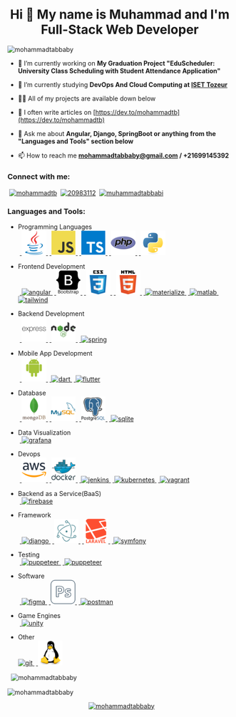<h1 align="center">Hi 👋 My name is Muhammad and I'm Full-Stack Web Developer</h1>
<p align="left"> <img src="https://komarev.com/ghpvc/?username=mohammadtabbaby&label=Profile%20views&color=0e55b6&style=flat" alt="mohammadtabbaby" /> </p>

- 🔭 I’m currently working on **My Graduation Project "EduScheduler: University Class Scheduling with Student Attendance Application"**

- 🌱 I’m currently studying **DevOps And Cloud Computing at <a href="https://isett.rnu.tn/">ISET Tozeur</a>**

- 👨‍💻 All of my projects are available down below

- 📝 I often write articles on [https://dev.to/mohammadtb](https://dev.to/mohammadtb)

- 💬 Ask me about **Angular, Django, SpringBoot or anything from the "Languages and Tools" section below**

- 📫 How to reach me **mohammadtabbaby@gmail.com / +21699145392**


<h3 align="left">Connect with me:</h3>
<p align="left">
&nbsp;<a href="https://dev.to/mohammadtb" target="blank"><img align="center" src="https://raw.githubusercontent.com/rahuldkjain/github-profile-readme-generator/master/src/images/icons/Social/devto.svg" alt="mohammadtb" height="30" width="55" /></a>
&nbsp;<a href="https://stackoverflow.com/users/20983112" target="blank"><img align="center" src="https://raw.githubusercontent.com/rahuldkjain/github-profile-readme-generator/master/src/images/icons/Social/stack-overflow.svg" alt="20983112" height="30" width="55" /></a>
&nbsp;<a href="https://fb.com/muhammadtabbabi" target="blank"><img align="center" src="https://raw.githubusercontent.com/rahuldkjain/github-profile-readme-generator/master/src/images/icons/Social/facebook.svg" alt="muhammadtabbabi" height="30" width="55" /></a>
</p>

<h3 align="left">Languages and Tools:</h3>
<p align="left">
<ul>
    <li>
        Programming Languages
    </li>
    &nbsp;<a href="https://www.java.com" target="_blank" rel="noreferrer"> <img src="https://raw.githubusercontent.com/devicons/devicon/master/icons/java/java-original.svg" alt="java" width="55" height="55"/> </a> 
    &nbsp;<a href="https://developer.mozilla.org/en-US/docs/Web/JavaScript" target="_blank" rel="noreferrer"> <img src="https://raw.githubusercontent.com/devicons/devicon/master/icons/javascript/javascript-original.svg" alt="javascript" width="55" height="55"/> </a> 
    &nbsp;<a href="https://www.typescriptlang.org/" target="_blank" rel="noreferrer"> <img src="https://raw.githubusercontent.com/devicons/devicon/master/icons/typescript/typescript-original.svg" alt="typescript" width="55" height="55"/> </a> 
    &nbsp;<a href="https://www.php.net" target="_blank" rel="noreferrer"> <img src="https://raw.githubusercontent.com/devicons/devicon/master/icons/php/php-original.svg" alt="php" width="55" height="55"/> </a> 
    &nbsp;<a href="https://www.python.org" target="_blank" rel="noreferrer"> <img src="https://raw.githubusercontent.com/devicons/devicon/master/icons/python/python-original.svg" alt="python" width="55" height="55"/> </a> 
</ul>
    
    
<ul>
    <li>
        Frontend Development
    </li>
    &nbsp;<a href="https://angular.io" target="_blank" rel="noreferrer"> <img src="https://angular.io/assets/images/logos/angular/angular.svg" alt="angular" width="55" height="55"/> </a> 
    &nbsp;<a href="https://getbootstrap.com" target="_blank" rel="noreferrer"> <img src="https://raw.githubusercontent.com/devicons/devicon/master/icons/bootstrap/bootstrap-plain-wordmark.svg" alt="bootstrap" width="55" height="55"/> </a> 
    &nbsp;<a href="https://www.w3schools.com/css/" target="_blank" rel="noreferrer"> <img src="https://raw.githubusercontent.com/devicons/devicon/master/icons/css3/css3-original-wordmark.svg" alt="css3" width="55" height="55"/> </a> 
    &nbsp;<a href="https://www.w3.org/html/" target="_blank" rel="noreferrer"> <img src="https://raw.githubusercontent.com/devicons/devicon/master/icons/html5/html5-original-wordmark.svg" alt="html5" width="55" height="55"/> </a> 
    &nbsp;<a href="https://materializecss.com/" target="_blank" rel="noreferrer"> <img src="https://raw.githubusercontent.com/prplx/svg-logos/5585531d45d294869c4eaab4d7cf2e9c167710a9/svg/materialize.svg" alt="materialize" width="55" height="55"/> </a> &nbsp;<a href="https://www.mathworks.com/" target="_blank" rel="noreferrer"> <img src="https://upload.wikimedia.org/wikipedia/commons/2/21/Matlab_Logo.png" alt="matlab" width="55" height="55"/> </a> 
    &nbsp;<a href="https://tailwindcss.com/" target="_blank" rel="noreferrer"> <img src="https://www.vectorlogo.zone/logos/tailwindcss/tailwindcss-icon.svg" alt="tailwind" width="55" height="55"/> </a> 
</ul>

<ul>
    <li>
        Backend Development
    </li>
    &nbsp;<a href="https://expressjs.com" target="_blank" rel="noreferrer"> <img src="https://raw.githubusercontent.com/devicons/devicon/master/icons/express/express-original-wordmark.svg" alt="express" width="55" height="55"/> </a> 
    &nbsp;<a href="https://nodejs.org" target="_blank" rel="noreferrer"> <img src="https://raw.githubusercontent.com/devicons/devicon/master/icons/nodejs/nodejs-original-wordmark.svg" alt="nodejs" width="55" height="55"/> </a> 
    &nbsp;<a href="https://spring.io/" target="_blank" rel="noreferrer"> <img src="https://www.vectorlogo.zone/logos/springio/springio-icon.svg" alt="spring" width="55" height="55"/> </a> 
    
</ul>

<ul>
    <li>
        Mobile App Development
    </li>
    &nbsp;<a href="https://developer.android.com" target="_blank" rel="noreferrer"> <img src="https://raw.githubusercontent.com/devicons/devicon/master/icons/android/android-original-wordmark.svg" alt="android" width="55" height="55"/> </a> 
    &nbsp;<a href="https://dart.dev" target="_blank" rel="noreferrer"> <img src="https://www.vectorlogo.zone/logos/dartlang/dartlang-icon.svg" alt="dart" width="55" height="55"/> </a> 
    &nbsp;<a href="https://flutter.dev" target="_blank" rel="noreferrer"> <img src="https://www.vectorlogo.zone/logos/flutterio/flutterio-icon.svg" alt="flutter" width="55" height="55"/> </a> 
    
</ul>

<ul>
    <li>
        Database
    </li>
    &nbsp;<a href="https://www.mongodb.com/" target="_blank" rel="noreferrer"> <img src="https://raw.githubusercontent.com/devicons/devicon/master/icons/mongodb/mongodb-original-wordmark.svg" alt="mongodb" width="55" height="55"/> </a> 
    &nbsp;<a href="https://www.mysql.com/" target="_blank" rel="noreferrer"> <img src="https://raw.githubusercontent.com/devicons/devicon/master/icons/mysql/mysql-original-wordmark.svg" alt="mysql" width="55" height="55"/> </a> 
    &nbsp;<a href="https://www.postgresql.org" target="_blank" rel="noreferrer"> <img src="https://raw.githubusercontent.com/devicons/devicon/master/icons/postgresql/postgresql-original-wordmark.svg" alt="postgresql" width="55" height="55"/> </a> 
    &nbsp;<a href="https://www.sqlite.org/" target="_blank" rel="noreferrer"> <img src="https://www.vectorlogo.zone/logos/sqlite/sqlite-icon.svg" alt="sqlite" width="55" height="55"/> </a> 

</ul>
<ul>
    <li>
        Data Visualization
    </li>
    &nbsp;<a href="https://grafana.com" target="_blank" rel="noreferrer"> <img src="https://www.vectorlogo.zone/logos/grafana/grafana-icon.svg" alt="grafana" width="55" height="55"/> </a> 

</ul>
<ul>
    <li>
        Devops
    </li>
    &nbsp;<a href="https://aws.amazon.com" target="_blank" rel="noreferrer"> <img src="https://raw.githubusercontent.com/devicons/devicon/master/icons/amazonwebservices/amazonwebservices-original-wordmark.svg" alt="aws" width="55" height="55"/> </a> 
    &nbsp;<a href="https://www.docker.com/" target="_blank" rel="noreferrer"> <img src="https://raw.githubusercontent.com/devicons/devicon/master/icons/docker/docker-original-wordmark.svg" alt="docker" width="55" height="55"/> </a> 
    &nbsp;<a href="https://www.jenkins.io" target="_blank" rel="noreferrer"> <img src="https://www.vectorlogo.zone/logos/jenkins/jenkins-icon.svg" alt="jenkins" width="55" height="55"/> </a> 
    &nbsp;<a href="https://kubernetes.io" target="_blank" rel="noreferrer"> <img src="https://www.vectorlogo.zone/logos/kubernetes/kubernetes-icon.svg" alt="kubernetes" width="55" height="55"/> </a> 
    &nbsp;<a href="https://www.vagrantup.com/" target="_blank" rel="noreferrer"> <img src="https://www.vectorlogo.zone/logos/vagrantup/vagrantup-icon.svg" alt="vagrant" width="55" height="55"/> </a> 

</ul>
<ul>
    <li>
        Backend as a Service(BaaS)
    </li>
    &nbsp;<a href="https://firebase.google.com/" target="_blank" rel="noreferrer"> <img src="https://www.vectorlogo.zone/logos/firebase/firebase-icon.svg" alt="firebase" width="55" height="55"/> </a> 

</ul>
<ul>
    <li>
        Framework
    </li>
    &nbsp;<a href="https://www.djangoproject.com/" target="_blank" rel="noreferrer"> <img src="https://cdn.worldvectorlogo.com/logos/django.svg" alt="django" width="55" height="55"/> </a> 
    &nbsp;<a href="https://www.electronjs.org" target="_blank" rel="noreferrer"> <img src="https://raw.githubusercontent.com/devicons/devicon/master/icons/electron/electron-original.svg" alt="electron" width="55" height="55"/> </a> 
    &nbsp;<a href="https://laravel.com/" target="_blank" rel="noreferrer"> <img src="https://raw.githubusercontent.com/devicons/devicon/master/icons/laravel/laravel-plain-wordmark.svg" alt="laravel" width="55" height="55"/> </a> 
    &nbsp;<a href="https://symfony.com" target="_blank" rel="noreferrer"> <img src="https://symfony.com/logos/symfony_black_03.svg" alt="symfony" width="55" height="55"/> </a> 

</ul>
<ul>
    <li>
        Testing
    </li>
    &nbsp;<a href="https://github.com/puppeteer/puppeteer" target="_blank" rel="noreferrer"> <img src="https://www.vectorlogo.zone/logos/pptrdev/pptrdev-official.svg" alt="puppeteer" width="55" height="55"/> </a> 
    &nbsp;<a href="https://www.protractortest.org" target="_blank" rel="noreferrer"> <img src="https://www.vectorlogo.zone/logos/protractortest/protractortest-icon.svg" alt="puppeteer" width="55" height="55"/> </a> 

</ul>
<ul>
    <li>
        Software
    </li>
    &nbsp;<a href="https://www.figma.com/" target="_blank" rel="noreferrer"> <img src="https://www.vectorlogo.zone/logos/figma/figma-icon.svg" alt="figma" width="55" height="55"/> </a> 
    &nbsp;<a href="https://www.photoshop.com/en" target="_blank" rel="noreferrer"> <img src="https://raw.githubusercontent.com/devicons/devicon/master/icons/photoshop/photoshop-line.svg" alt="photoshop" width="55" height="55"/> </a> 
    &nbsp;<a href="https://postman.com" target="_blank" rel="noreferrer"> <img src="https://www.vectorlogo.zone/logos/getpostman/getpostman-icon.svg" alt="postman" width="55" height="55"/> </a> 

</ul>
<ul>
    <li>
        Game Engines
    </li>
    &nbsp;<a href="https://unity.com/" target="_blank" rel="noreferrer"> <img src="https://www.vectorlogo.zone/logos/unity3d/unity3d-icon.svg" alt="unity" width="55" height="55"/> </a> 

</ul>
<ul>
    <li>
        Other
    </li>
    <a href="https://git-scm.com/" target="_blank" rel="noreferrer"> <img src="https://www.vectorlogo.zone/logos/git-scm/git-scm-icon.svg" alt="git" width="55" height="55"/> </a> 
    &nbsp;<a href="https://www.linux.org/" target="_blank" rel="noreferrer"> <img src="https://raw.githubusercontent.com/devicons/devicon/master/icons/linux/linux-original.svg" alt="linux" width="55" height="55"/> </a> 
</ul>
</p>
<p>
    &nbsp;
    <img align="center" src="https://github-readme-stats.vercel.app/api?username=mohammadtabbaby&show_icons=true&locale=en" alt="mohammadtabbaby" width="329"/>
</p>

<p>
    <img align="center" src="https://github-readme-stats.vercel.app/api/top-langs?username=mohammadtabbaby&show_icons=true&locale=en&layout=compact" alt="mohammadtabbaby" width="329" height="195px"/>
</p>

<p align="center"> 
    &nbsp;
    <a href="https://github.com/ryo-ma/github-profile-trophy"><img src="https://github-profile-trophy.vercel.app/?username=mohammadtabbaby" alt="mohammadtabbaby"/></a> 
</p>

